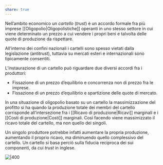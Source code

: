 ```yaml
---
share: true
---
```

Nell’ambito economico un *cartello* (*trust*) è un accordo formale fra più imprese [[Oligopolio|Oligopolistiche]] operanti in uno stesso settore in cui viene determinato un prezzo a cui vendere i propri beni e talvolta delle quote di produzione da rispettare.

All’interno dei confini nazionali i cartelli sono spesso vietati dalla legislazione (antitrust), tuttavia su mercati esteri e internazionali sono tipicamente consentiti.

L’instaurazione di un cartello può riguardare due diversi accordi fra i produttori:
- Fissazione di un prezzo d’equilibrio e concorrenza non di prezzo fra le imprese.
- Fissazione di un prezzo d’equilibrio e spartizione delle quote di mercato.

In una situazione di oligopolio basato su un cartello la massimizzazione del profitto si ha quando la produzione totale dei membri del cartello corrisponde all’intersezione fra i [[Ricavo di produzione|Ricavi]] marginali e i [[Costi di produzione|Costi]] marginali. Così facendo viene massimizzato il ricavo totale del cartello, ma non quello dei singoli.

Un singolo produttore potrebbe infatti aumentare la propria produzione, aumentando il proprio ricavo, ma diminuendo quello complessivo del cartello. Un cartello si basa perciò sulla fiducia reciproca dei sui componenti, da cui *trust* in inglese.

![|400](5248caf41cf3a3d45e8f717dc71f141d_MD5%201.png)